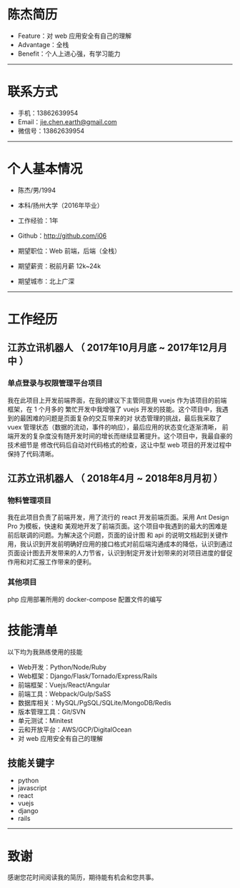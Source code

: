 # 陈杰简历

 - Feature：对 web 应用安全有自己的理解
 - Advantage：全栈
 - Benefit：个人上进心强，有学习能力 

---


# 联系方式

- 手机：13862639954
- Email：jie.chen.earth@gmail.com
- 微信号：13862639954

---

# 个人基本情况

 - 陈杰/男/1994 
 - 本科/扬州大学（2016年毕业） 
 - 工作经验：1年
 - Github：http://github.com/i06 

 - 期望职位：Web 前端，后端（全栈）
 - 期望薪资：税前月薪 12k~24k
 - 期望城市：北上广深

---

# 工作经历

## 江苏立讯机器人 （ 2017年10月月底 ~ 2017年12月月中 ）

### 单点登录与权限管理平台项目 
我在此项目上开发前端界面，在我的建议下主管同意用 vuejs 作为该项目的前端框架，在 1 个月多的
繁忙开发中我增强了 vuejs 开发的技能。这个项目中，我遇到的最困难的问题是页面复杂的交互带来的对
状态管理的挑战，最后我采取了 vuex 管理状态（数据的流动，事件的响应），最后应用的状态变化逐渐清晰，
前端开发的复杂度没有随开发时间的增长而继续显著提升。这个项目中，我最自豪的技术细节是
修改代码后自动对代码格式的检查，这让中型 web 项目的开发过程中保持了代码清晰。


## 江苏立讯机器人 （ 2018年4月 ~ 2018年8月月初 ）

### 物料管理项目 
我在此项目负责了前端开发，用了流行的 react 开发前端页面。采用 Ant Design Pro 为模板，快速和
美观地开发了前端页面。这个项目中我遇到的最大的困难是前后联调的问题。为解决这个问题，页面的设计图
和 api 的说明文档起到关键作用，我认识到开发前明确好应用的接口格式对前后端沟通成本的降低，认识到通过
页面设计图去开发带来的人力节省，认识到制定开发计划带来的对项目进度的督促作用和对汇报工作带来的便利。


### 其他项目
php 应用部署所用的 docker-compose 配置文件的编写

# 技能清单

以下均为我熟练使用的技能

- Web开发：Python/Node/Ruby
- Web框架：Django/Flask/Tornado/Express/Rails
- 前端框架：Vuejs/React/Angular
- 前端工具：Webpack/Gulp/SaSS
- 数据库相关：MySQL/PgSQL/SQLite/MongoDB/Redis
- 版本管理工具：Git/SVN
- 单元测试：Minitest
- 云和开放平台：AWS/GCP/DigitalOcean
- 对 web 应用安全有自己的理解


## 技能关键字

- python
- javascript
- react
- vuejs
- django
- rails


---

# 致谢
感谢您花时间阅读我的简历，期待能有机会和您共事。
